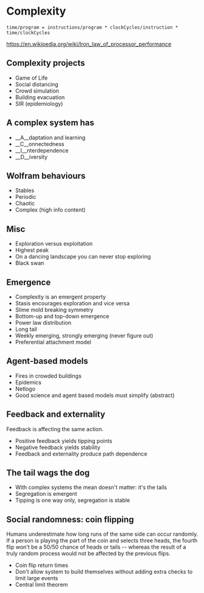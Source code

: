 # Complexity

```
time/program = instructions/program * clockCycles/instruction * time/clockCycles
```

https://en.wikipedia.org/wiki/Iron_law_of_processor_performance

## Complexity projects
- Game of Life
- Social distancing
- Crowd simulation
- Building evacuation
- SIR (epidemiology)

## A complex system has
- __A__daptation and learning
- __C__onnectedness
- __I__nterdependence
- __D__iversity

## Wolfram behaviours
- Stables
- Periodic
- Chaotic
- Complex (high info content)

## Misc
- Exploration versus exploitation
- Highest peak
- On a dancing landscape you can never stop exploring
- Black swan

## Emergence
- Complexity is an emergent property
- Stasis encourages exploration and vice versa
- Slime mold breaking symmetry
- Bottom-up and top-down emergence
- Power law distribution
- Long tail
- Weekly emerging, strongly emerging (never figure out)
- Preferential attachment model

## Agent-based models
- Fires in crowded buildings
- Epidemics
- Netlogo
- Good science and agent based models must simplify (abstract)

## Feedback and externality
Feedback is affecting the same action.

- Positive feedback yields tipping points
- Negative feedback yields stability
- Feedback and externality produce path dependence

## The tail wags the dog
- With complex systems the mean doesn't matter: it's the tails
- Segregation is emergent
- Tipping is one way only, segregation is stable

## Social randomness: coin flipping
Humans underestimate how long runs of the same side can occur randomly. If a
person is playing the part of the coin and selects three heads, the fourth flip
won't be a 50/50 chance of heads or tails -- whereas the result of a truly
random process would not be affected by the previous flips.

- Coin flip return times
- Don't allow system to build themselves without adding extra checks to limit
large events
- Central limit theorem

